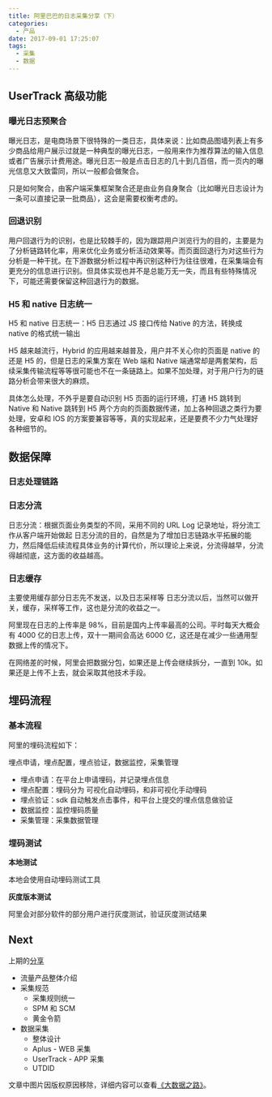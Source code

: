 ```yaml
---
title: 阿里巴巴的日志采集分享（下）
categories:
  - 产品
date: 2017-09-01 17:25:07
tags:
  - 采集
  - 数据
---
```


## UserTrack 高级功能

### 曝光日志预聚合

曝光日志，是电商场景下很特殊的一类日志，具体来说：比如商品图墙列表上有多少商品给用户展示过就是一种典型的曝光日志，一般用来作为推荐算法的输入信息或者广告展示计费用途。曝光日志一般是点击日志的几十到几百倍，而一页内的曝光信息又大致雷同，所以一般都会做聚合。

只是如何聚合，由客户端采集框架聚合还是由业务自身聚合（比如曝光日志设计为一条可以直接记录一批商品），这会是需要权衡考虑的。

### 回退识别

用户回退行为的识别，也是比较棘手的，因为跟踪用户浏览行为的目的，主要是为了分析链路转化率，用来优化业务或分析活动效果等。而页面回退行为对这些行为分析是一种干扰。在下游数据分析过程中再识别这种行为往往很难，在采集端会有更充分的信息进行识别。但具体实现也并不是总能万无一失，而且有些特殊情况下，可能还需要保留这种回退行为的数据。

<!-- ![](http://pics.naaln.com/blog/2019-01-14-031946.jpg) -->

### H5 和 native 日志统一

H5 和 native 日志统一：H5 日志通过 JS 接口传给 Native 的方法，转换成 native 的格式统一输出

H5 越来越流行，Hybrid 的应用越来越普及，用户并不关心你的页面是 native 的还是 H5 的，但是日志的采集方案在 Web 端和 Native 端通常却是两套架构，后续采集传输流程等等很可能也不在一条链路上。如果不加处理，对于用户行为的链路分析会带来很大的麻烦。

具体怎么处理，不外乎是要自动识别 H5 页面的运行环境，打通 H5 跳转到 Native 和 Native 跳转到 H5 两个方向的页面数据传递，加上各种回退之类行为要处理，安卓和 IOS 的方案要兼容等等，真的实现起来，还是要费不少力气处理好各种细节的。

## 数据保障

### 日志处理链路

<!-- ![](http://pics.naaln.com/blog/2019-01-14-031948.jpg) -->

### 日志分流

日志分流：根据页面业务类型的不同，采用不同的 URL Log 记录地址，将分流工作从客户端开始做起
日志分流的目的，自然是为了增加日志链路水平拓展的能力，然后降低后续流程具体业务的计算代价，所以理论上来说，分流得越早，分流得越彻底，这方面的收益越高。

### 日志缓存

主要使用缓存部分日志先不发送，以及日志采样等
日志分流以后，当然可以做开关，缓存，采样等工作，这也是分流的收益之一。

阿里现在日志的上传率是 98%，目前是国内上传率最高的公司。平时每天大概会有 4000 亿的日志上传，双十一期间会高达 6000 亿，这还是在减少一些通用型数据上传的情况下。

在网络差的时候，阿里会把数据分包，如果还是上传会继续拆分，一直到 10k。如果还是上传不上去，就会采取其他技术手段。

## 埋码流程

### 基本流程

阿里的埋码流程如下：

埋点申请，埋点配置，埋点验证，数据监控，采集管理

- 埋点申请：在平台上申请埋码，并记录埋点信息
- 埋点配置：埋码分为 可视化自动埋码，和非可视化手动埋码
- 埋点验证：sdk 自动触发点击事件，和平台上提交的埋点信息做验证
- 数据监控：监控埋码质量
- 采集管理：采集数据管理

### 埋码测试

**本地测试**

本地会使用自动埋码测试工具

**灰度版本测试**

阿里会对部分软件的部分用户进行灰度测试，验证灰度测试结果

## Next

上期的[分享](https://blog.naaln.com/2017/08/alibaba-data-track-2)

- 流量产品整体介绍
- 采集规范
  - 采集规则统一
  - SPM 和 SCM
  - 黄金令箭
- 数据采集
  - 整体设计
  - Aplus - WEB 采集
  - UserTrack - APP 采集
  - UTDID

文章中图片因版权原因移除，详细内容可以查看[《大数据之路》](https://book.douban.com/subject/27074564/)。
